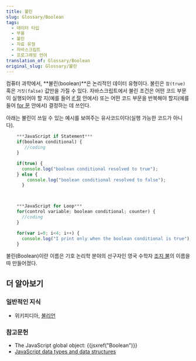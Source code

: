 ```yaml
---
title: 불린
slug: Glossary/Boolean
tags:
  - 데이터 타입
  - 부울
  - 불린
  - 자료 유형
  - 자바스크립트
  - 프로그래밍 언어
translation_of: Glossary/Boolean
original_slug: Glossary/불린
---
```

컴퓨터 과학에서, **불린(boolean)**은 논리적인 데이터 유형이다. 불린은 `참(true)` 혹은 `거짓(false)` 값만을 가질 수 있다. 자바스크립트에서 불린 조건은 어떤 코드 부문이 실행되어야 할 지(예를 들어 [if 절](/ko/docs/Web/JavaScript/Reference/Statements/if...else) 안에서) 또는 어떤 코드 부문을 반복해야 할지(예를 들어 [for 문](/ko/docs/Web/JavaScript/Reference/Statements/for) 안에서) 결정하는 데 쓰인다.

아래는 불린이 쓰일 수 있는 예시를 보여주는 유사코드이다(실행 가능한 코드가 아니다).

```js
    ***JavaScript if Statement***
    if(boolean conditional) {
       //coding
    }

    if(true) {
      console.log("boolean conditional resolved to true");
    } else {
        console.log("boolean conditional resolved to false");
      }



    ***JavaScript for Loop***
    for(control variable; boolean conditional; counter) {
      //coding
    }

    for(var i=0; i<4; i++) {
      console.log("I print only when the boolean conditional is true");
    }
```

불린(Boolean)이란 이름은 기호 논리학 분야의 선구자인 영국 수학자 [조지 불](https://ko.wikipedia.org/wiki/%EC%A1%B0%EC%A7%80_%EB%B6%88)의 이름을 따 만들어졌다.

## 더 알아보기

### 일반적인 지식

- 위키피디아, [불리언](https://ko.wikipedia.org/wiki/%EB%B6%88%EB%A6%AC%EC%96%B8)

### 참고문헌

- The JavaScript global object: {{jsxref("Boolean")}}
- [JavaScript data types and data structures](/ko/docs/Web/JavaScript/Data_structures)
